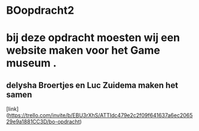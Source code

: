 # BOopdracht2
# bij deze opdracht moesten wij een website maken voor het Game museum . 
## delysha Broertjes en Luc Zuidema maken het samen
[link] (https://trello.com/invite/b/EBU3rXhS/ATTIdc479e2c2f09f641637a6ec206529e9a1881CC3D/bo-opdracht)
